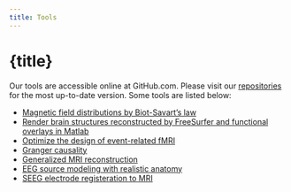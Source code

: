 ```yaml
---
title: Tools
---
```


<script lang="ts">
    import Icon from "@iconify/svelte";
</script>

# {title}

Our tools are accessible online at <Icon icon="carbon:logo-github" class="inline mb-1" /> GitHub.com. Please visit our [repositories](https://github.com/fahsuanlin/fhlin_toolbox/wiki) for the most up-to-date version. Some tools are listed below:

* [Magnetic field distributions by Biot-Savart’s law](https://github.com/fahsuanlin/fhlin_toolbox/wiki/MRI:-magnetic-field-distributions-by-Biot-Savart%E2%80%99s-law)
* [Render brain structures reconstructed by FreeSurfer and functional overlays in Matlab](https://github.com/fahsuanlin/fhlin_toolbox/wiki/Render-brain-with-a-dynamic-overlay)
* [Optimize the design of event-related fMRI](https://github.com/fahsuanlin/fhlin_toolbox/wiki/fMRI:-optimize-the-design-of-event-related-fMRI)
* [Granger causality](https://github.com/fahsuanlin/fhlin_toolbox/wiki/Modeling:-Granger-causality-analysis)
* [Generalized MRI reconstruction](https://github.com/fahsuanlin/fhlin_toolbox/wiki/MRI:-generalized-iterative-reconstruction)
* [EEG source modeling with realistic anatomy](https://github.com/fahsuanlin/fhlin_toolbox/wiki/EEG:-souce-modeling)
* [SEEG electrode registeration to MRI](https://github.com/fahsuanlin/fhlin_toolbox/wiki/SEEG:-register-electrodes-to-MRI)
